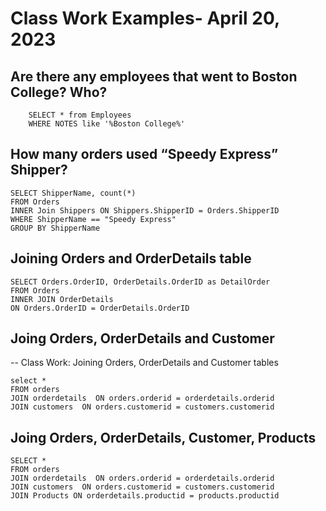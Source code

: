 # Class Work Examples- April 20, 2023

## Are there any employees that went to Boston College? Who?
```
    SELECT * from Employees 
    WHERE NOTES like '%Boston College%'
```
## How many orders used “Speedy Express” Shipper?
```
SELECT ShipperName, count(*)
FROM Orders
INNER Join Shippers ON Shippers.ShipperID = Orders.ShipperID
WHERE ShipperName == "Speedy Express"
GROUP BY ShipperName
```
## Joining Orders and OrderDetails table
```
SELECT Orders.OrderID, OrderDetails.OrderID as DetailOrder
FROM Orders
INNER JOIN OrderDetails
ON Orders.OrderID = OrderDetails.OrderID
```
## Joing Orders, OrderDetails and Customer
-- Class Work: Joining Orders, OrderDetails and Customer tables
```
select * 
FROM orders 
JOIN orderdetails  ON orders.orderid = orderdetails.orderid
JOIN customers  ON orders.customerid = customers.customerid
```
## Joing Orders, OrderDetails, Customer, Products

```
SELECT *
FROM orders 
JOIN orderdetails  ON orders.orderid = orderdetails.orderid
JOIN customers  ON orders.customerid = customers.customerid
JOIN Products ON orderdetails.productid = products.productid
```
